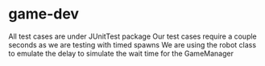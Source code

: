 # game-dev

All test cases are under JUnitTest package
Our test cases require a couple seconds as we are testing with timed spawns
We are using the robot class to emulate the delay to simulate the wait time for the GameManager
